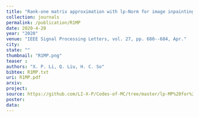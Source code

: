```yaml
---
title: "Rank-one matrix approximation with lp-Norm for image inpainting"
collection: journals
permalink: /publication/R1MP
date: 2020-4-20
year: "2020"
venue: "IEEE Signal Processing Letters, vol. 27, pp. 680--684, Apr."
city: 
state: ""
thumbnail: "R1MP.png"
teaser : 
authors: "X. P. Li, Q. Liu, H. C. So"
bibtex: R1MP.txt
uri: R1MP.pdf
arxiv: 
project: 
source: https://github.com/LI-X-P/Codes-of-MC/tree/master/lp-MP%20for%20Matrix%20Completion
poster: 
data:
---
```

